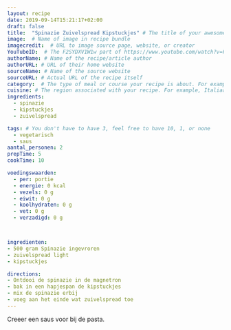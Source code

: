 ```yaml
---
layout: recipe
date: 2019-09-14T15:21:17+02:00
draft: false
title:  "Spinazie Zuivelspread Kipstuckjes" # The title of your awesome recipe
image:  # Name of image in recipe bundle
imagecredit:  # URL to image source page, website, or creator
YouTubeID:  # The F2SYDXV1W1w part of https://www.youtube.com/watch?v=F2SYDXV1W1w
authorName: # Name of the recipe/article author
authorURL: # URL of their home website
sourceName: # Name of the source website
sourceURL: # Actual URL of the recipe itself
category:  # The type of meal or course your recipe is about. For example: "dinner", "entree", or "dessert".
cuisine: # The region associated with your recipe. For example, Italiaans, Mediterraans", or Eigen.
ingredients:
  - spinazie
  - kipstuckjes
  - zuivelspread

tags: # You don't have to have 3, feel free to have 10, 1, or none
  - vegetarisch
  - saus
aantal_personen: 2
prepTime: 5
cookTime: 10

voedingswaarden:
  - per: portie
  - energie: 0 kcal
  - vezels: 0 g
  - eiwit: 0 g
  - koolhydraten: 0 g
  - vet: 0 g
  - verzadigd: 0 g



ingredienten:
- 500 gram Spinazie ingevroren
- zuivelspread light
- kipstuckjes

directions:
- Ontdooi de spinazie in de magnetron
- bak in een hapjespan de kipstuckjes
- mix de spinazie erbij
- voeg aan het einde wat zuivelspread toe
---
```


Creeer een saus voor bij de pasta.
